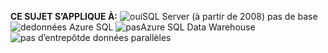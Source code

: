 **CE SUJET S’APPLIQUE À:** ![oui](media/yes-icon.png "Oui")SQL Server \(à partir de 2008\) pas de base ![de](media/no-icon.png "non")données Azure SQL ![pas](media/no-icon.png "non")Azure SQL Data Warehouse ![pas d’entrepôt](media/no-icon.png "non")de données parallèles
